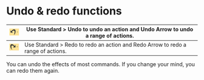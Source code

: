 # Undo & redo functions

| ![Undo.png](assets/Undo.png) | Use Standard > Undo to undo an action and Undo Arrow to undo a range of actions. |
| ---------------------------- | -------------------------------------------------------------------------------- |
| ![Redo.png](assets/Redo.png) | Use Standard > Redo to redo an action and Redo Arrow to redo a range of actions. |

You can undo the effects of most commands. If you change your mind, you can redo them again.
